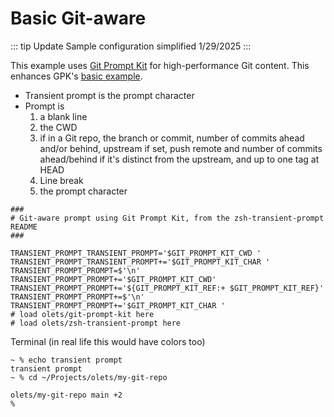 # Basic Git-aware

::: tip Update
Sample configuration simplified 1/29/2025
:::

This example uses [Git Prompt Kit](https://git-prompt-kit.olets.dev/) for high-performance Git content. This enhances GPK's [basic example](https://git-prompt-kit.olets.dev/examples.html#use-git-prompt-kit-components-instead-of-opaque-code).

- Transient prompt is the prompt character
- Prompt is
  1. a blank line
  1. the CWD
  1. if in a Git repo, the branch or commit, number of commits ahead and/or behind, upstream if set, push remote and number of commits ahead/behind if it's distinct from the upstream, and up to one tag at HEAD
  1. Line break
  1. the prompt character

```shell
###
# Git-aware prompt using Git Prompt Kit, from the zsh-transient-prompt README
###

TRANSIENT_PROMPT_TRANSIENT_PROMPT='$GIT_PROMPT_KIT_CWD '
TRANSIENT_PROMPT_TRANSIENT_PROMPT+='$GIT_PROMPT_KIT_CHAR '
TRANSIENT_PROMPT_PROMPT=$'\n'
TRANSIENT_PROMPT_PROMPT+='$GIT_PROMPT_KIT_CWD'
TRANSIENT_PROMPT_PROMPT+='${GIT_PROMPT_KIT_REF:+ $GIT_PROMPT_KIT_REF}'
TRANSIENT_PROMPT_PROMPT+=$'\n'
TRANSIENT_PROMPT_PROMPT+='$GIT_PROMPT_KIT_CHAR '
# load olets/git-prompt-kit here
# load olets/zsh-transient-prompt here
```

Terminal (in real life this would have colors too)

```
~ % echo transient prompt
transient prompt
~ % cd ~/Projects/olets/my-git-repo

olets/my-git-repo main +2
%
```
